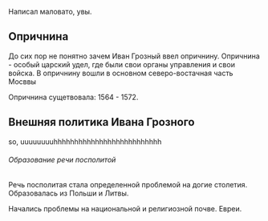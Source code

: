 Написал маловато, увы.
## Опричнина

До сих пор не понятно зачем Иван Грозный ввел опричнину.
Опричнина - особый царский удел, где были свои органы управления и свои войска.
В опричнину вошли в основном северо-востачная часть Мосввы

Опричнина сущетвовала: 1564 - 1572.

## Внешняя политика Ивана Грозного

so, uuuuuuuuhhhhhhhhhhhhhhhhhhhhhhhhhh

###### Образование речи посполитой

Речь посполитая стала определенной проблемой на догие столетия. Образовалась из Польши и Литвы. 

Начались проблемы на национальной и религиозной почве.
Евреи.          